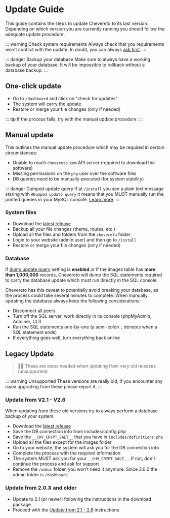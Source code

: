 # Update Guide

This guide contains the steps to update Chevereto to its last version. Depending on which version you are currently running you should follow the adequate update procedure.

::: warning Check system requirements
Always check that you requirements won't conflict with the update. In doubt, you can always [ask first](../get-updates.md).
:::

::: danger Backup your database
Make sure to always have a working backup of your database. It will be impossible to rollback without a database backup.
:::

## One-click update

- Go to `/dashboard` and click on "check for updates"
- The system will carry the update
- Restore or merge your file changes (only if needed)

::: tip
If the process fails, try with the manual update procedure.
:::

## Manual update

This outlines the manual update procedure which may be required in certain circumstances:

- Unable to reach `chevereto.com` API server (required to download the software)
- Missing permissions on the `php` user over the software files
- DB queries need to be manually executed (for system stability)

::: danger Dumped update query
If at `/install` you see a plain text message staring with `#Dumped update query` it means that you MUST manually run the printed queries in your MySQL console. [Learn more](#database).
:::

### System files

- Download the [latest release](https://chevereto.com/panel/downloads)
- Backup all your file changes (theme, routes, etc.)
- Upload all the files and folders from the `chevereto` folder
- Login to your website (admin user) and then go to `/install`
- Restore or merge your file changes (only if needed)

### Database

If [dump update query](../settings/system.md#dump-update-query) setting is **enabled** or if the images table has **more than 1,000,000** records, Chevereto will dump the SQL statements required to carry the database update which must run directly in the SQL console.

Chevereto has this caveat to potentially avoid breaking your database, as the process could take several minutes to complete. When manually updating the database always keep the following considerations:

- Disconnect all peers
- Turn off the SQL server, work directly in its console (phpMyAdmin, Adminer, CLI)
- Run the SQL statements one-by-one (a semi-colon `;` denotes when a SQL statement ends)
- If everything goes well, turn everything back online

## Legacy Update

> 👴🏾 These are steps needed when updating from very old releases (unsupported)

::: warning Unsupported
These versions are really old, if you encounter any issue upgrading from these please report it.
:::

### Update from V2.1 - V2.6

When updating from these old versions try to always perform a database backup of your system.

- Download the [latest release](https://chevereto.com/panel/downloads)
- Save the DB connection info from includes/config.php
- Save the `__CHV_CRYPT_SALT__` that you have in `includes/definitions.php`
- Upload all the files except for the images folder
- Go to your website, the system will ask you for the DB connection info
- Complete the process with the required information
- The system MUST ask you for your `__CHV_CRYPT_SALT__`. If not, don't continue the process and ask for support
- Remove the `/admin` folder, you won't need it anymore. Since 3.0.0 the admin folder is `/dashboard`.

### Update from 2.0.X and older

- Update to 2.1 (or newer) following the instructions in the download package
- Proceed with the [Update from 2.1 - 2.6](#update-from-21---26) instructions